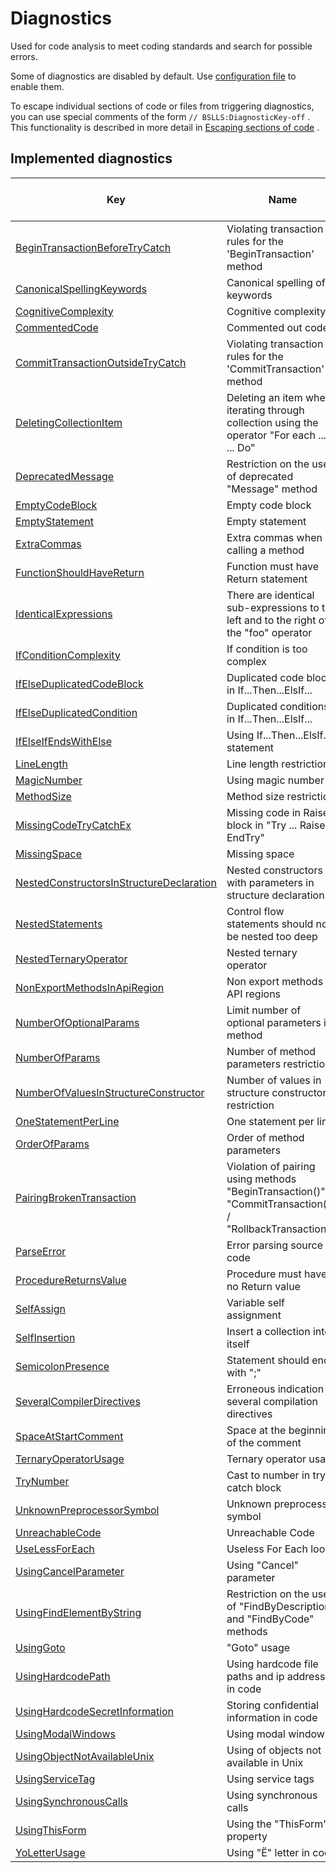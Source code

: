 # Diagnostics

Used for code analysis to meet coding standards and search for possible errors.

Some of diagnostics are disabled by default. Use <a href="#configuration">configuration file</a> to enable them.

To escape individual sections of code or files from triggering diagnostics, you can use special comments of the form `// BSLLS:DiagnosticKey-off` . This functionality is described in more detail in [Escaping sections of code](../features/DiagnosticIgnorance.md) .

## Implemented diagnostics

| Key | Name| Enabled by default |
| --- | --- | :-: |
| [BeginTransactionBeforeTryCatch](BeginTransactionBeforeTryCatch.md) | Violating transaction rules for the 'BeginTransaction' method | Yes |
| [CanonicalSpellingKeywords](CanonicalSpellingKeywords.md) | Canonical spelling of keywords | Yes |
| [CognitiveComplexity](CognitiveComplexity.md) | Cognitive complexity | Yes |
| [CommentedCode](CommentedCode.md) | Commented out code | Yes |
| [CommitTransactionOutsideTryCatch](CommitTransactionOutsideTryCatch.md) | Violating transaction rules for the 'CommitTransaction' method | Yes |
| [DeletingCollectionItem](DeletingCollectionItem.md) | Deleting an item when iterating through collection using the operator "For each ... In ... Do" | Yes |
| [DeprecatedMessage](DeprecatedMessage.md) | Restriction on the use of deprecated "Message" method | Yes |
| [EmptyCodeBlock](EmptyCodeBlock.md) | Empty code block | Yes |
| [EmptyStatement](EmptyStatement.md) | Empty statement | Yes |
| [ExtraCommas](ExtraCommas.md) | Extra commas when calling a method | Yes |
| [FunctionShouldHaveReturn](FunctionShouldHaveReturn.md) | Function must have Return statement | Yes |
| [IdenticalExpressions](IdenticalExpressions.md) | There are identical sub-expressions to the left and to the right of the "foo" operator | Yes |
| [IfConditionComplexity](IfConditionComplexity.md) | If condition is too complex | Yes |
| [IfElseDuplicatedCodeBlock](IfElseDuplicatedCodeBlock.md) | Duplicated code blocks in If...Then...ElsIf... | Yes |
| [IfElseDuplicatedCondition](IfElseDuplicatedCondition.md) | Duplicated conditions in If...Then...ElsIf... | Yes |
| [IfElseIfEndsWithElse](IfElseIfEndsWithElse.md) | Using If...Then...ElsIf... statement | Yes |
| [LineLength](LineLength.md) | Line length restriction | Yes |
| [MagicNumber](MagicNumber.md) | Using magic number | Yes |
| [MethodSize](MethodSize.md) | Method size restriction | Yes |
| [MissingCodeTryCatchEx](MissingCodeTryCatchEx.md) | Missing code in Raise block in "Try ... Raise ... EndTry" | Yes |
| [MissingSpace](MissingSpace.md) | Missing space | Yes |
| [NestedConstructorsInStructureDeclaration](NestedConstructorsInStructureDeclaration.md) | Nested constructors with parameters in structure declaration | Yes |
| [NestedStatements](NestedStatements.md) | Control flow statements should not be nested too deep | Yes |
| [NestedTernaryOperator](NestedTernaryOperator.md) | Nested ternary operator | Yes |
| [NonExportMethodsInApiRegion](NonExportMethodsInApiRegion.md) | Non export methods in API regions | Yes |
| [NumberOfOptionalParams](NumberOfOptionalParams.md) | Limit number of optional parameters in method | Yes |
| [NumberOfParams](NumberOfParams.md) | Number of method parameters restriction | Yes |
| [NumberOfValuesInStructureConstructor](NumberOfValuesInStructureConstructor.md) | Number of values in structure constructor restriction | Yes |
| [OneStatementPerLine](OneStatementPerLine.md) | One statement per line | Yes |
| [OrderOfParams](OrderOfParams.md) | Order of method parameters | Yes |
| [PairingBrokenTransaction](PairingBrokenTransaction.md) | Violation of pairing using methods "BeginTransaction()" & "CommitTransaction()" / "RollbackTransaction()" | Yes |
| [ParseError](ParseError.md) | Error parsing source code | Yes |
| [ProcedureReturnsValue](ProcedureReturnsValue.md) | Procedure must have no Return value | Yes |
| [SelfAssign](SelfAssign.md) | Variable self assignment | Yes |
| [SelfInsertion](SelfInsertion.md) | Insert a collection into itself | Yes |
| [SemicolonPresence](SemicolonPresence.md) | Statement should end with ";" | Yes |
| [SeveralCompilerDirectives](SeveralCompilerDirectives.md) | Erroneous indication of several compilation directives | Yes |
| [SpaceAtStartComment](SpaceAtStartComment.md) | Space at the beginning of the comment | Yes |
| [TernaryOperatorUsage](TernaryOperatorUsage.md) | Ternary operator usage | No |
| [TryNumber](TryNumber.md) | Cast to number in try catch block | Yes |
| [UnknownPreprocessorSymbol](UnknownPreprocessorSymbol.md) | Unknown preprocessor symbol | Yes |
| [UnreachableCode](UnreachableCode.md) | Unreachable Code | Yes |
| [UseLessForEach](UseLessForEach.md) | Useless For Each loop | Yes |
| [UsingCancelParameter](UsingCancelParameter.md) | Using "Cancel" parameter | Yes |
| [UsingFindElementByString](UsingFindElementByString.md) | Restriction on the use of "FindByDescription" and "FindByCode" methods | Yes |
| [UsingGoto](UsingGoto.md) | "Goto" usage | Yes |
| [UsingHardcodePath](UsingHardcodePath.md) | Using hardcode file paths and ip addresses in code | Yes |
| [UsingHardcodeSecretInformation](UsingHardcodeSecretInformation.md) | Storing confidential information in code | Yes |
| [UsingModalWindows](UsingModalWindows.md) | Using modal windows | No |
| [UsingObjectNotAvailableUnix](UsingObjectNotAvailableUnix.md) | Using of objects not available in Unix | Yes |
| [UsingServiceTag](UsingServiceTag.md) | Using service tags | Yes |
| [UsingSynchronousCalls](UsingSynchronousCalls.md) | Using synchronous calls | No |
| [UsingThisForm](UsingThisForm.md) | Using the "ThisForm" property | Yes |
| [YoLetterUsage](YoLetterUsage.md) | Using "Ё" letter in code | Yes |